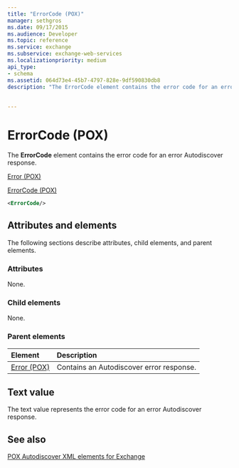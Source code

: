 ```yaml
---
title: "ErrorCode (POX)"
manager: sethgros
ms.date: 09/17/2015
ms.audience: Developer
ms.topic: reference
ms.service: exchange
ms.subservice: exchange-web-services
ms.localizationpriority: medium
api_type:
- schema
ms.assetid: 064d73e4-45b7-4797-828e-9df590830db8
description: "The ErrorCode element contains the error code for an error Autodiscover response."
 
 
---
```


# ErrorCode (POX)

The **ErrorCode** element contains the error code for an error Autodiscover response. 
  
[Error (POX)](error-pox.md)
  
[ErrorCode (POX)](errorcode-pox.md)
  
```xml
<ErrorCode/>
```

## Attributes and elements

The following sections describe attributes, child elements, and parent elements.
  
### Attributes

None.
  
### Child elements

None.
  
### Parent elements

|**Element**|**Description**|
|:-----|:-----|
|[Error (POX)](error-pox.md) <br/> |Contains an Autodiscover error response.  <br/> |
   
## Text value

The text value represents the error code for an error Autodiscover response.
  
## See also



[POX Autodiscover XML elements for Exchange](pox-autodiscover-xml-elements-for-exchange.md)

